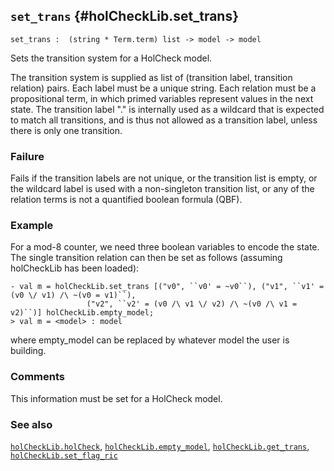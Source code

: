 ## `set_trans` {#holCheckLib.set_trans}


```
set_trans :  (string * Term.term) list -> model -> model
```



Sets the transition system for a HolCheck model.


The transition system is supplied as list of (transition label, transition relation) pairs. Each label must be a unique string. Each relation must be a propositional term, in which primed variables represent values in the next state. The transition label "." is internally used as a wildcard that is expected to match all transitions, and is thus not allowed as a transition label, unless there is only one transition.

### Failure

Fails if the transition labels are not unique, or the transition list is empty, or the wildcard label is used with a non-singleton transition list, or any of the relation terms is not a quantified boolean formula (QBF).

### Example

For a mod-8 counter, we need three boolean variables to encode the state. The single transition relation can then be set as follows (assuming holCheckLib has been loaded):

    
    - val m = holCheckLib.set_trans [("v0", ``v0' = ~v0``), ("v1", ``v1' = (v0 \/ v1) /\ ~(v0 = v1)``),
    	             ("v2", ``v2' = (v0 /\ v1 \/ v2) /\ ~(v0 /\ v1 = v2)``)] holCheckLib.empty_model;
    > val m = <model> : model
    

where empty_model can be replaced by whatever model the user is building.

### Comments

This information must be set for a HolCheck model.

### See also

[`holCheckLib.holCheck`](#holCheckLib.holCheck), [`holCheckLib.empty_model`](#holCheckLib.empty_model), [`holCheckLib.get_trans`](#holCheckLib.get_trans), [`holCheckLib.set_flag_ric`](#holCheckLib.set_flag_ric)

